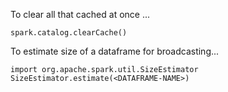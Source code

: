 
To clear all that cached at once ... 

    spark.catalog.clearCache()  

To estimate size of a dataframe for broadcasting...    
    
    import org.apache.spark.util.SizeEstimator
    SizeEstimator.estimate(<DATAFRAME-NAME>)
    
